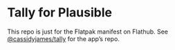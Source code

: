 # Tally for Plausible

This repo is just for the Flatpak manifest on Flathub. See [@cassidyjames/tally](https://github.com/cassidyjames/tally) for the app’s repo.
